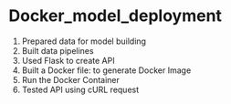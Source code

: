 # Docker_model_deployment
1. Prepared data for model building
2. Built data pipelines
3. Used Flask to create API
4. Built a Docker file: to generate Docker Image
5. Run the Docker Container
6. Tested API using cURL request
